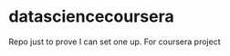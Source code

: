 datasciencecoursera
===================

Repo just to prove I can set one up.  For coursera project
